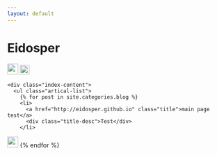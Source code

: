 ```yaml
---
layout: default
---
```


<body>
  <div class="index-wrapper">
    <div class="aside">
      <div class="info-card">
        <h1>Eidosper</h1>
        <a href="http://weibo.com/eidosper/" target="_blank"><img src="http://www.weibo.com/favicon.ico" alt="" width="25"/></a>
        <a href="http://site.douban.com/eidosper/" target="_blank"><img src="http://www.douban.com/favicon.ico" alt="" width="22"/></a>
      </div>
      <div id="particles-js"></div>
    </div>

    <div class="index-content">
      <ul class="artical-list">
        {% for post in site.categories.blog %}
        <li>
          <a href="http://eidosper.github.io" class="title">main page test</a>
          <div class="title-desc">Test</div>
        </li>
<a href="http://weibo.com/eidosper/" target="_blank"><img src="http://www.weibo.com/favicon.ico" alt="" width="25"/></a>
        {% endfor %}
      </ul>
    </div>
  </div>
</body>
